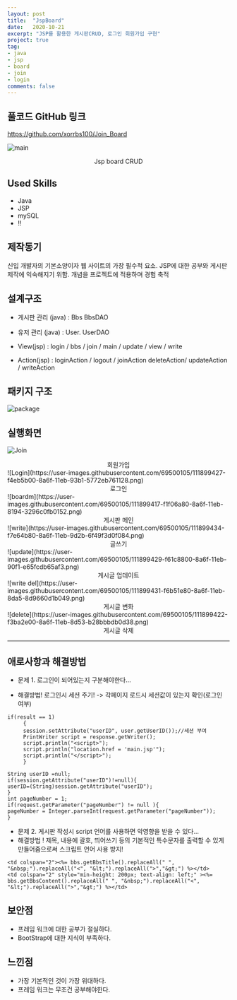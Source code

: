 ```yaml
---
layout: post
title:  "JspBoard"
date:   2020-10-21
excerpt: "JSP를 활용한 게시판CRUD, 로그인 회원가입 구현"
project: true
tag:
- java 
- jsp
- board
- join
- login
comments: false
---
```


## 풀코드 GitHub 링크
<https://github.com/xorrbs100/Join_Board>


![main](https://user-images.githubusercontent.com/69500105/111899428-f583f180-8a6f-11eb-9843-db0cd7b1953d.png)

<center>Jsp board CRUD</center>

## Used Skills
* Java
* JSP
* mySQL
* !!

## 제작동기
신입 개발자의 기본소양이자 웹 사이트의 가장 필수적 요소.
JSP에 대한 공부와 게시판 제작에 익숙해지기 위함.
개념을 프로젝트에 적용하며 경험 축적


## 설계구조

 * 게시판 관리 (java) :
        Bbs
        BbsDAO
 * 유저 관리 (java) :
      User.
      UserDAO

 * View(jsp) :
  login / bbs / join / main
  / update / view / write
 * Action(jsp) :
  loginAction / logout / joinAction deleteAction/ updateAction / writeAction

## 패키지 구조
  ![package](https://user-images.githubusercontent.com/69500105/111899494-4267c800-8a70-11eb-9edc-89ff553d9d6f.png)
 



## 실행화면

![Join](https://user-images.githubusercontent.com/69500105/111899426-f452c480-8a6f-11eb-9160-abb8def96c30.png)
<center>회원가입</center>
![Login](https://user-images.githubusercontent.com/69500105/111899427-f4eb5b00-8a6f-11eb-93b1-5772eb761128.png)
<center>로그인</center>
![boardm](https://user-images.githubusercontent.com/69500105/111899417-f1f06a80-8a6f-11eb-8194-3296c0fb0152.png)
<center>게시판 메인</center>
![write](https://user-images.githubusercontent.com/69500105/111899434-f7e64b80-8a6f-11eb-9d2b-6f49f3d0f084.png)
<center>글쓰기</center>
![update](https://user-images.githubusercontent.com/69500105/111899429-f61c8800-8a6f-11eb-90f1-e65fcdb65af3.png)
<center>게시글 업데이트</center>
![write del](https://user-images.githubusercontent.com/69500105/111899431-f6b51e80-8a6f-11eb-8da5-8d9660d1b049.png)
<center>게시글 변화</center>
![delete](https://user-images.githubusercontent.com/69500105/111899422-f3ba2e00-8a6f-11eb-8d53-b28bbbdb0d38.png)
<center>게시글 삭제</center>

---

## 애로사항과 해결방법

* 문제 1. 로그인이 되어있는지 구분해야한다...

* 해결방법! 로그인시 세션 주기! -> 각페이지 로드시 세션값이 있는지 확인(로그인 여부)
```
if(result == 1)
     {
     session.setAttribute("userID", user.getUserID());//세션 부여
     PrintWriter script = response.getWriter();
     script.println("<script>");
     script.println("location.href = 'main.jsp'");
     script.println("</script>"); 
     }

```

```
String userID =null;
if(session.getAttribute("userID")!=null){
userID=(String)session.getAttribute("userID");
}
int pageNumber = 1;
if(request.getParameter("pageNumber") != null ){
pageNumber = Integer.parseInt(request.getParameter("pageNumber"));
}
```
* 문제 2. 게시판 작성시 script 언어를 사용하면 악영향을 받을 수 있다...
*  해결방법 ! 제목, 내용에 괄호, 띄어쓰기 등의 기본적인 특수문자를 출력할 수 있게 만들어줌으로써 스크립트 언어 사용 방지!
```
<td colspan="2"><%= bbs.getBbsTitle().replaceAll(" ", "&nbsp;").replaceAll("<", "&lt;").replaceAll(">","&gt;") %></td>
<td colspan="2" style="min-height: 200px; text-align: left;" ><%= bbs.getBbsContent().replaceAll(" ", "&nbsp;").replaceAll("<", "&lt;").replaceAll(">","&gt;") %></td>
```


## 보안점
* 프레임 워크에 대한 공부가 절실하다.
* BootStrap에 대한 지식이 부족하다.

## 느낀점
* 가장 기본적인 것이 가장 위대하다.
* 프레임 워크는 무조건 공부해야한다.
